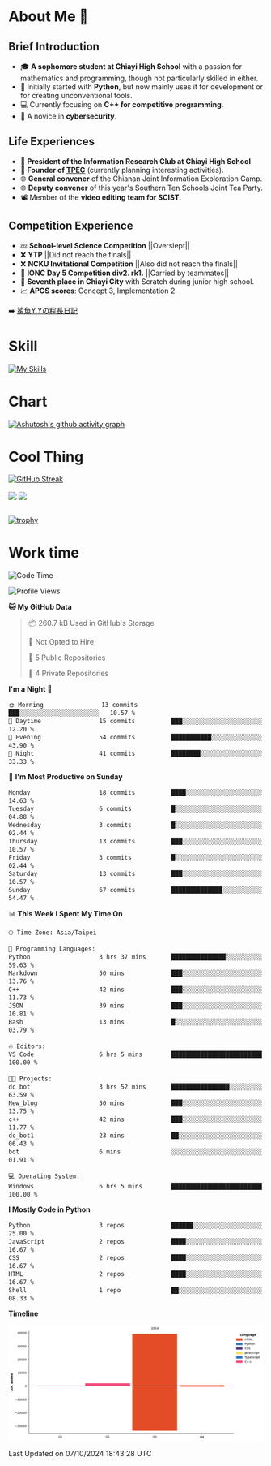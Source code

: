 # About Me 👋

## Brief Introduction
- 🎓 **A sophomore student at Chiayi High School** with a passion for mathematics and programming, though not particularly skilled in either.
- 🐍 Initially started with **Python**, but now mainly uses it for development or for creating unconventional tools.
- 💻 Currently focusing on **C++ for competitive programming**.
- 🔐 A novice in **cybersecurity**.

## Life Experiences
- 🧸 **President of the Information Research Club at Chiayi High School**
- 🌟 **Founder of [TPEC](https://discord.gg/b3XmEup5Nz)** (currently planning interesting activities).
- 🌐 **General convener** of the Chianan Joint Information Exploration Camp.
- 🌐 **Deputy convener** of this year's Southern Ten Schools Joint Tea Party.
- 📽️ Member of the **video editing team for SCIST**.

## Competition Experience
- 💤 **School-level Science Competition** ||Overslept||
- ❌ **YTP** ||Did not reach the finals||
- ❌ **NCKU Invitational Competition** ||Also did not reach the finals||
- 🥇 **IONC Day 5 Competition div2. rk1.** ||Carried by teammates||
- 🥉 **Seventh place in Chiayi City** with Scratch during junior high school.
- 📈 **APCS scores**: Concept 3, Implementation 2.

➡️ [鯊魚Y.Yの程長日記](https://larryeng.github.io/)

# Skill
[![My Skills](https://skillicons.dev/icons?i=blender,arduino,vscode,visualstudio,pr,github,git,c,cpp,py,html,css,js)](https://skillicons.dev)

# Chart
[![Ashutosh's github activity graph](https://github-readme-activity-graph.vercel.app/graph?username=Larryeng&bg_color=0d1117&color=f0f6fc&line=4493f8&point=b0b0b0&area=true&hide_border=true)](https://github.com/ashutosh00710/github-readme-activity-graph)

# Cool Thing

[![GitHub Streak](https://streak-stats.demolab.com/?user=Larryeng&theme=holi-theme)](https://git.io/streak-stats)

<a href="https://github.com/anuraghazra/github-readme-stats">
  <img height=200 align="center" src="https://github-readme-stats.vercel.app/api?username=Larryeng&theme=github_dark&rank_icon=icons" />
</a>
<a href="https://github.com/anuraghazra/convoychat">
  <img height=200 align="center" src="https://github-readme-stats.vercel.app/api/top-langs?username=Larryeng&layout=compact&langs_count=8&card_width=320&theme=github_dark" />
</a>

<br>

<br>

[![trophy](https://github-profile-trophy.vercel.app/?username=Larryeng&theme=darkhub)](https://github.com/ryo-ma/github-profile-trophy)
# Work time
<!--START_SECTION:waka-->
![Code Time](http://img.shields.io/badge/Code%20Time-259%20hrs%2048%20mins-blue)

![Profile Views](http://img.shields.io/badge/Profile%20Views-0-blue)

**🐱 My GitHub Data** 

> 📦 260.7 kB Used in GitHub's Storage 
 > 
> 🚫 Not Opted to Hire
 > 
> 📜 5 Public Repositories 
 > 
> 🔑 4 Private Repositories 
 > 
**I'm a Night 🦉** 

```text
🌞 Morning                13 commits          ███░░░░░░░░░░░░░░░░░░░░░░   10.57 % 
🌆 Daytime                15 commits          ███░░░░░░░░░░░░░░░░░░░░░░   12.20 % 
🌃 Evening                54 commits          ███████████░░░░░░░░░░░░░░   43.90 % 
🌙 Night                  41 commits          ████████░░░░░░░░░░░░░░░░░   33.33 % 
```
📅 **I'm Most Productive on Sunday** 

```text
Monday                   18 commits          ████░░░░░░░░░░░░░░░░░░░░░   14.63 % 
Tuesday                  6 commits           █░░░░░░░░░░░░░░░░░░░░░░░░   04.88 % 
Wednesday                3 commits           █░░░░░░░░░░░░░░░░░░░░░░░░   02.44 % 
Thursday                 13 commits          ███░░░░░░░░░░░░░░░░░░░░░░   10.57 % 
Friday                   3 commits           █░░░░░░░░░░░░░░░░░░░░░░░░   02.44 % 
Saturday                 13 commits          ███░░░░░░░░░░░░░░░░░░░░░░   10.57 % 
Sunday                   67 commits          ██████████████░░░░░░░░░░░   54.47 % 
```


📊 **This Week I Spent My Time On** 

```text
🕑︎ Time Zone: Asia/Taipei

💬 Programming Languages: 
Python                   3 hrs 37 mins       ███████████████░░░░░░░░░░   59.63 % 
Markdown                 50 mins             ███░░░░░░░░░░░░░░░░░░░░░░   13.76 % 
C++                      42 mins             ███░░░░░░░░░░░░░░░░░░░░░░   11.73 % 
JSON                     39 mins             ███░░░░░░░░░░░░░░░░░░░░░░   10.81 % 
Bash                     13 mins             █░░░░░░░░░░░░░░░░░░░░░░░░   03.79 % 

🔥 Editors: 
VS Code                  6 hrs 5 mins        █████████████████████████   100.00 % 

🐱‍💻 Projects: 
dc bot                   3 hrs 52 mins       ████████████████░░░░░░░░░   63.59 % 
New_blog                 50 mins             ███░░░░░░░░░░░░░░░░░░░░░░   13.75 % 
c++                      42 mins             ███░░░░░░░░░░░░░░░░░░░░░░   11.77 % 
dc_bot1                  23 mins             ██░░░░░░░░░░░░░░░░░░░░░░░   06.43 % 
bot                      6 mins              ░░░░░░░░░░░░░░░░░░░░░░░░░   01.91 % 

💻 Operating System: 
Windows                  6 hrs 5 mins        █████████████████████████   100.00 % 
```

**I Mostly Code in Python** 

```text
Python                   3 repos             ██████░░░░░░░░░░░░░░░░░░░   25.00 % 
JavaScript               2 repos             ████░░░░░░░░░░░░░░░░░░░░░   16.67 % 
CSS                      2 repos             ████░░░░░░░░░░░░░░░░░░░░░   16.67 % 
HTML                     2 repos             ████░░░░░░░░░░░░░░░░░░░░░   16.67 % 
Shell                    1 repo              ██░░░░░░░░░░░░░░░░░░░░░░░   08.33 % 
```



**Timeline**

![Lines of Code chart](https://raw.githubusercontent.com/Larryeng/Larryeng/main/assets/bar_graph.png)


 Last Updated on 07/10/2024 18:43:28 UTC
<!--END_SECTION:waka-->
